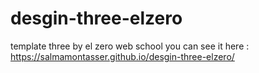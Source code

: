 # desgin-three-elzero
template three by el zero web school
you can see it here : https://salmamontasser.github.io/desgin-three-elzero/
